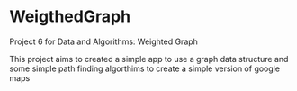 # WeigthedGraph
Project 6 for Data and Algorithms: Weighted Graph

This project aims to created a simple app to use a graph data structure and some simple path finding algorthims to create a simple version of google maps
